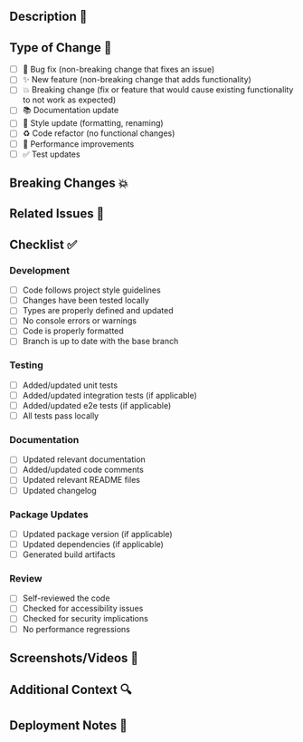 ## Description 📝
<!-- Provide a clear and concise description of your changes -->

## Type of Change 🔄
<!-- Mark the relevant option with an 'x' -->
- [ ] 🐛 Bug fix (non-breaking change that fixes an issue)
- [ ] ✨ New feature (non-breaking change that adds functionality)
- [ ] 💥 Breaking change (fix or feature that would cause existing functionality to not work as expected)
- [ ] 📚 Documentation update
- [ ] 🎨 Style update (formatting, renaming)
- [ ] ♻️ Code refactor (no functional changes)
- [ ] 🚀 Performance improvements
- [ ] ✅ Test updates

## Breaking Changes 💥
<!-- If your PR contains breaking changes, list them here -->
<!-- Remove this section if not applicable -->

## Related Issues 🔗
<!-- Link to related issues, e.g., "Fixes #123" or "Part of #456" -->

## Checklist ✅
<!-- Mark completed items with an 'x' -->

### Development
- [ ] Code follows project style guidelines
- [ ] Changes have been tested locally
- [ ] Types are properly defined and updated
- [ ] No console errors or warnings
- [ ] Code is properly formatted
- [ ] Branch is up to date with the base branch

### Testing
- [ ] Added/updated unit tests
- [ ] Added/updated integration tests (if applicable)
- [ ] Added/updated e2e tests (if applicable)
- [ ] All tests pass locally

### Documentation
- [ ] Updated relevant documentation
- [ ] Added/updated code comments
- [ ] Updated relevant README files
- [ ] Updated changelog

### Package Updates
- [ ] Updated package version (if applicable)
- [ ] Updated dependencies (if applicable)
- [ ] Generated build artifacts

### Review
- [ ] Self-reviewed the code
- [ ] Checked for accessibility issues
- [ ] Checked for security implications
- [ ] No performance regressions

## Screenshots/Videos 📸
<!-- Add screenshots or videos if applicable -->
<!-- Delete this section if not needed -->

## Additional Context 🔍
<!-- Add any other context about the PR here -->
<!-- Delete this section if not needed -->

## Deployment Notes 🚀
<!-- Any special deployment considerations? -->
<!-- Delete this section if not needed -->
